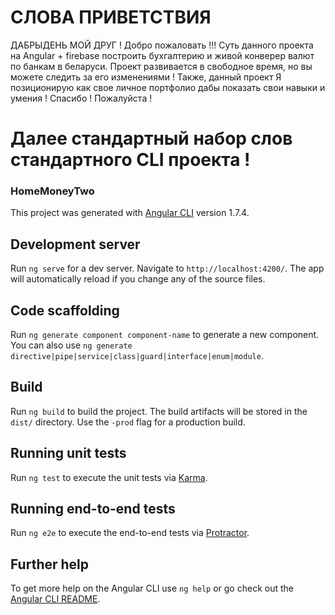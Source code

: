 # СЛОВА ПРИВЕТСТВИЯ
ДАБРЫДЕНЬ МОЙ ДРУГ  ! Добро пожаловать !!! 
Суть данного проекта на Angular + firebase построить бухгалтерию и 
живой конверер валют по банкам в беларуси. 
Проект развивается в свободное время, но вы можете следить за 
его изменениями !
Также, данный проект Я позиционирую как свое личное портфолио дабы показать свои навыки и умения !
Спасибо ! Пожалуйста !

# Далее стандартный набор слов стандартного CLI проекта ! 
### HomeMoneyTwo

This project was generated with [Angular CLI](https://github.com/angular/angular-cli) version 1.7.4.

## Development server

Run `ng serve` for a dev server. Navigate to `http://localhost:4200/`. The app will automatically reload if you change any of the source files.

## Code scaffolding

Run `ng generate component component-name` to generate a new component. You can also use `ng generate directive|pipe|service|class|guard|interface|enum|module`.

## Build

Run `ng build` to build the project. The build artifacts will be stored in the `dist/` directory. Use the `-prod` flag for a production build.

## Running unit tests

Run `ng test` to execute the unit tests via [Karma](https://karma-runner.github.io).

## Running end-to-end tests

Run `ng e2e` to execute the end-to-end tests via [Protractor](http://www.protractortest.org/).

## Further help

To get more help on the Angular CLI use `ng help` or go check out the [Angular CLI README](https://github.com/angular/angular-cli/blob/master/README.md).
